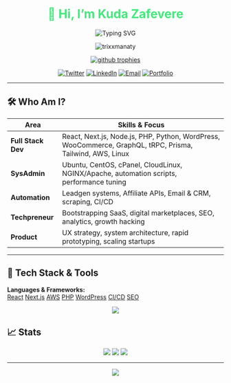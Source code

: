 <!-- DARK THEME PROFILE README - KUDA -->
<h1 align="center" style="color:#43e97b;">👋 Hi, I’m Kuda Zafevere</h1>
<p align="center">
  <img src="https://readme-typing-svg.demolab.com?font=Fira+Code&size=28&pause=1000&color=43e97b&width=500&lines=Full+Stack+Developer;Techpreneur+%26+SysAdmin;Building+Digital+Businesses;Insanely+Curious+About+Automation" alt="Typing SVG" />
</p>

<p align="center">
  <img src="https://komarev.com/ghpvc/?username=trixxmanaty&label=Profile%20views&color=43e97b&style=flat" alt="trixxmanaty" />
</p>

<p align="center">
  <a href="https://github.com/ryo-ma/github-profile-trophy">
    <img src="https://github-profile-trophy.vercel.app/?username=trixxmanaty&theme=algolia&margin-w=10" alt="github trophies" />
  </a>
</p>

<div align="center">
  <a href="https://x.com/trixxmanaty"><img src="https://img.shields.io/twitter/follow/trixxmanaty?logo=twitter&style=for-the-badge&color=1A1D23&labelColor=1A1D23" alt="Twitter" /></a>
  <a href="https://linkedin.com/in/kudakwashe-zafevere"><img src="https://img.shields.io/badge/LinkedIn-%231A1D23.svg?&style=for-the-badge&logo=linkedin&logoColor=43e97b" alt="LinkedIn" /></a>
  <a href="mailto:hello@ravensdale.co.za"><img src="https://img.shields.io/badge/Email-%231A1D23.svg?&style=for-the-badge&logo=gmail&logoColor=43e97b" alt="Email" /></a>
  <a href="https://www.ravensdale.co.za"><img src="https://img.shields.io/badge/Portfolio-%231A1D23.svg?&style=for-the-badge&logo=vercel&logoColor=43e97b" alt="Portfolio" /></a>
</div>

---
## 🛠️ Who Am I?

| Area             | Skills & Focus                                                                                      |
|------------------|----------------------------------------------------------------------------------------------------|
| **Full Stack Dev** | React, Next.js, Node.js, PHP, Python, WordPress, WooCommerce, GraphQL, tRPC, Prisma, Tailwind, AWS, Linux |
| **SysAdmin**     | Ubuntu, CentOS, cPanel, CloudLinux, NGINX/Apache, automation scripts, performance tuning                        |
| **Automation**   | Leadgen systems, Affiliate APIs, Email & CRM, scraping, CI/CD                                      |
| **Techpreneur**  | Bootstrapping SaaS, digital marketplaces, SEO, analytics, growth hacking                           |
| **Product**      | UX strategy, system architecture, rapid prototyping, scaling startups                              |

---

## 🧩 Tech Stack & Tools

**Languages & Frameworks:**  
[React](https://img.shields.io/badge/React-20232a?style=flat&logo=react&logoColor=43e97b)
[Next.js](https://img.shields.io/badge/Next.js-1a1d23?style=flat&logo=next.js&logoColor=43e97b)
[AWS](https://img.shields.io/badge/AWS-232F3E?style=flat&logo=amazon-aws&logoColor=43e97b)
[PHP](https://img.shields.io/badge/PHP-777BB4?style=flat&logo=php&logoColor=43e97b)
[WordPress](https://img.shields.io/badge/WordPress-23282d?style=flat&logo=wordpress&logoColor=43e97b)
[CI/CD](https://img.shields.io/badge/CI%2FCD-232F3E?style=flat&logo=github-actions&logoColor=43e97b)
[SEO](https://img.shields.io/badge/SEO-232F3E?style=flat&logo=google&logoColor=43e97b)

<div align="center">

<img src="https://skillicons.dev/icons?i=nextjs,react,nodejs,php,python,aws,wordpress,linux,docker,nginx,typescript,graphql,prisma,tailwind,figma,gcp,mysql,postgresql,mongodb,redis,git,html,css,bootstrap,jenkins,jquery,kubernetes,postman,selenium,swift,vercel,visualstudio,workers,xd"/>

</div>

## 📈 Stats

<p align="center">
  <img src="https://github-readme-stats.vercel.app/api?username=trixxmanaty&show_icons=true&theme=algolia&hide_border=true" />
  <img src="https://github-readme-streak-stats.herokuapp.com/?user=trixxmanaty&theme=algolia&hide_border=true" />
  <img src="https://github-readme-stats.vercel.app/api/top-langs/?username=trixxmanaty&layout=compact&theme=algolia&hide_border=true" />
</p>

---

<p align="center">
  <img src="https://capsule-render.vercel.app/api?type=rect&color=0e1217&height=80&section=footer&text=Built%20with%20passion%20and%20coffee%20☕️&fontColor=43e97b&fontSize=22" />
</p>


